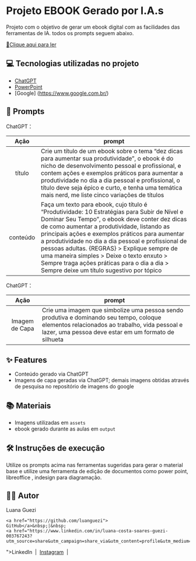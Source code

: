 # Projeto EBOOK Gerado por I.A.s

Projeto com o objetivo de gerar um ebook digital com as facilidades das ferramentas de IA. todos os prompts seguem abaixo.


<a href="https://github.com/felipeAguiarCode/prompts-recipe-to-create-a-ebook/blob/main/output/ebook%20-%20css%20jedi%20output.pdf" title="View PDF now"> 📕Clique aqui para ler</a>

## 💻 Tecnologias utilizadas no projeto

- [ChatGPT](https://chat.openai.com/) 
- [PowerPoint](https://www.microsoft.com/en/microsoft-365/powerpoint)
- [Google] (https://www.google.com.br/)

## 🧠 Prompts

ChatGPT：

|   Ação   | prompt                                                                                                                                                                                                                                                                         |
| :------: | ------------------------------------------------------------------------------------------------------------------------------------------------------------------------------------------------------------------------------------------------------------------------------ |
|  título  | Crie um título de um ebook sobre o tema “dez dicas para aumentar sua produtividade”, o ebook é do nicho de desenvolvimento pessoal e profissional, e contem ações e exemplos práticos para aumentar a produtividade no dia a dia pessoal e profissional, o título deve seja épico e curto, e tenha uma temática mais nerd, me liste cinco variações de títulos |
| conteúdo | Faça um texto para ebook, cujo título é “Produtividade: 10 Estratégias para Subir de Nível e Dominar Seu Tempo”, o ebook deve conter dez dicas de como aumentar a produtividade, listando as principais ações e exemplos práticos para aumentar a produtividade no dia a dia pessoal e profissional de pessoas adultas. {REGRAS} > Explique sempre de uma maneira simples > Deixe o texto enxuto > Sempre traga ações práticas para o dia a dia > Sempre deixe um título sugestivo por tópico |

ChatGPT：

|  Ação  | prompt                                                                                 |
| :----: | -------------------------------------------------------------------------------------- |
| Imagem de Capa | Crie uma imagem que simbolize uma pessoa sendo produtiva e dominando seu tempo, coloque elementos relacionados ao trabalho, vida pessoal e lazer, uma pessoa deve estar em um formato de silhueta |

## ✨ Features

- Conteúdo gerado via ChatGPT
- Imagens de capa geradas via ChatGPT; demais imagens obtidas através de pesquisa no repositório de imagens do google

## 📚 Materiais

- Imagens utilizadas em `assets`
- ebook gerado durante as aulas em `output`

## 🛠️ Instruções de execução

Utilize os prompts acima nas ferramentas sugeridas para gerar o material base e utilize uma ferramenta de edição de documentos como power point, libreoffice , indesign para diagramação.

## 👨‍💻 Autor

   Luana Guezi
   
    <a href="https://github.com/luanguezi">
    GitHub</a>&nbsp;|&nbsp;
    <a href="https://www.linkedin.com/in/luana-costa-soares-guezi-003767243?utm_source=share&utm_campaign=share_via&utm_content=profile&utm_medium=android_app
">LinkedIn</a>
&nbsp;|&nbsp;
    <a href="https://www.instagram.com/luanaguezi?igsh=NTR0azljNDl5cGsz">
    Instagram</a>
&nbsp;|&nbsp;</p>
